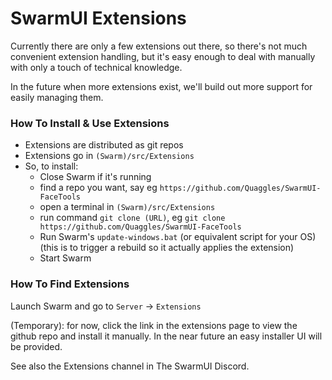 # SwarmUI Extensions

Currently there are only a few extensions out there, so there's not much convenient extension handling, but it's easy enough to deal with manually with only a touch of technical knowledge.

In the future when more extensions exist, we'll build out more support for easily managing them.

### How To Install & Use Extensions

- Extensions are distributed as git repos
- Extensions go in `(Swarm)/src/Extensions`
- So, to install:
    - Close Swarm if it's running
    - find a repo you want, say eg `https://github.com/Quaggles/SwarmUI-FaceTools`
    - open a terminal in `(Swarm)/src/Extensions`
    - run command `git clone (URL)`, eg `git clone https://github.com/Quaggles/SwarmUI-FaceTools`
    - Run Swarm's `update-windows.bat` (or equivalent script for your OS) (this is to trigger a rebuild so it actually applies the extension)
    - Start Swarm

### How To Find Extensions

Launch Swarm and go to `Server` -> `Extensions`

(Temporary): for now, click the link in the extensions page to view the github repo and install it manually. In the near future an easy installer UI will be provided.

See also the Extensions channel in The SwarmUI Discord.
